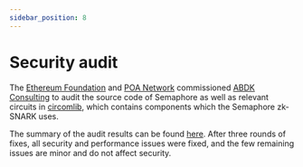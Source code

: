 ```yaml
---
sidebar_position: 8
---
```


# Security audit

The [Ethereum Foundation](https://ethereum.org/) and [POA
Network](https://www.poa.network/) commissioned [ABDK
Consulting](https://www.abdk.consulting) to audit the source code of Semaphore
as well as relevant circuits in
[circomlib](https://github.com/iden3/circomlib), which contains components
which the Semaphore zk-SNARK uses.

The summary of the audit results can be found
[here](https://github.com/appliedzkp/semaphore/tree/master/audit). After three
rounds of fixes, all security and performance issues were fixed, and the few
remaining issues are minor and do not affect security.
